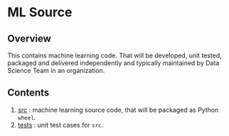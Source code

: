 # ML Source

## Overview

This contains machine learning code. That will be developed, unit tested, packaged and delivered independently and typically maintained by Data Science Team in an organization.

## Contents

1. [src](src/README.md) : machine learning source code, that will be packaged as Python `wheel`.
2. [tests](tests/README.md) : unit test cases for `src`.
